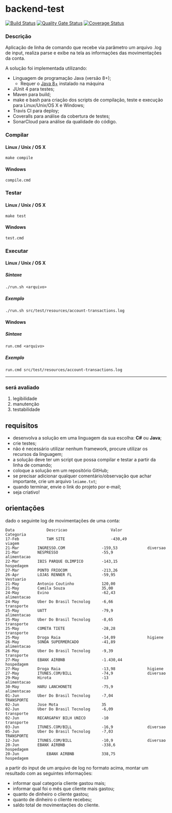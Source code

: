 
# backend-test

[![Build Status](https://travis-ci.org/aghigo/backend-test.svg?branch=master)](https://travis-ci.org/aghigo/backend-test) [![Quality Gate Status](https://sonarcloud.io/api/project_badges/measure?project=iti.itau%3Abackend-test&metric=alert_status)](https://sonarcloud.io/dashboard?id=iti.itau%3Abackend-test) [![Coverage Status](https://coveralls.io/repos/github/aghigo/backend-test/badge.svg?branch=master)](https://coveralls.io/github/aghigo/backend-test?branch=master) 

### Descrição
Aplicação de linha de comando que recebe via parâmetro um arquivo .log de input, realiza parse e exibe na tela as informações das movimentações da conta.

A solução foi implementada utilizando:

- Linguagem de programação Java (versão 8+);
	- Requer o [Java 8+](https://www.oracle.com/technetwork/pt/java/javase/downloads/jdk8-downloads-2133151.html) instalado na máquina
- JUnit 4 para testes;
- Maven para build;
- make e bash para criação dos scripts de compilação, teste e execução para Linux/Unix/OS X e Windows;
- Travis CI para deploy;
- Coveralls para análise da cobertura de testes;
- SonarCloud para análise da qualidade do código.

### Compilar

#### Linux / Unix / OS X
`make compile`
#### Windows
`compile.cmd`

### Testar

#### Linux / Unix / OS X
`make test`
#### Windows
`test.cmd`

### Executar

#### Linux / Unix / OS X
##### Sintaxe
`./run.sh <arquivo>`
##### Exemplo
`./run.sh src/test/resources/account-transactions.log`
#### Windows
##### Sintaxe
`run.cmd <arquivo>`
##### Exemplo
`run.cmd src/test/resources/account-transactions.log`

---

### será avaliado

1. legibilidade
2. manutenção
3. testabilidade
## requisitos

* desenvolva a solução em uma linguagem da sua escolha: **C#** ou **Java**;
* crie testes;
* não é necessário utilizar nenhum framework, procure utilizar os recursos da linguagem;
* a solução deve ter um script que possa compilar e testar a partir da linha de comando;
* coloque a solução em um repositório GitHub;
* se precisar adicionar qualquer comentário/observação que achar importante, crie um arquivo `leiame.txt`;
* quando terminar, envie o link do projeto por e-mail;
* seja criativo!

## orientações

dado o seguinte log de movimentações de uma conta:

```text
Data              Descricao                   Valor               Categoria
17-Feb            TAM SITE                    -430,49             viagem
21-Mar		  INGRESSO.COM                -159,53             diversao
21-Mar		  NESPRESSO                   -55,9               alimentacao
22-Mar		  IBIS PARQUE OLIMPICO	      -143,15             hospedagem
27-Mar		  PONTO FRIOCOM               -213,26	
26-Apr		  LOJAS RENNER FL             -59,95              Vestuario
21-May		  Antonio Coutinho            120,00	
21-May		  Camila Souza                35,00	
24-May		  Evino	                      -62,43              alimentacao
24-May		  Uber Do Brasil Tecnolog     -6,66               transporte
25-May		  UATT                        -79,9               alimentacao
25-May		  Uber Do Brasil Tecnolog     -8,65               transporte
25-May		  COMETA TIETE                -28,28              transporte
25-May		  Droga Raia                  -14,09              higiene
26-May		  SONDA SUPERMERCADO          -41,89              alimentacao
26-May		  Uber Do Brasil Tecnolog     -9,39               transporte
27-May		  EBANX AIRBNB                -1.430,44           hospedagem
27-May		  Droga Raia                  -13,98              higiene
27-May		  ITUNES.COM/BILL             -74,9               diversao
29-May		  Hirota                      -13                 alimentacao
30-May		  HARU LANCHONETE             -75,9               alimentacao
01-Jun		  Uber Do Brasil Tecnolog     -7,04               TRANSPORTE
02-Jun		  Jose Mota                   35	
02-Jun		  Uber Do Brasil Tecnolog     -6,09               transporte
02-Jun		  RECARGAPAY BILH UNICO       -10                 transporte
03-Jun		  ITUNES.COM/BILL             -16,9               diversao
05-Jun		  Uber Do Brasil Tecnolog     -7,03               TRANSPORTE
12-Jun		  ITUNES.COM/BILL             -10,9               diversao
20-Jun		  EBANX AIRBNB                -338,6              hospedagem
20-Jun            EBANX AIRBNB 		      338,75              hospedagem
```

a partir do input de um arquivo de log no formato acima, montar um resultado com as seguintes informações:

* informar qual categoria cliente gastou mais;
* informar qual foi o mês que cliente mais gastou;
* quanto de dinheiro o cliente gastou;
* quanto de dinheiro o cliente recebeu;
* saldo total de movimentações do cliente.